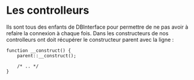 # Les controlleurs
Ils sont tous des enfants de DBInterface pour permettre de ne pas avoir à refaire la connexion à chaque fois.
Dans les constructeurs de nos controlleurs ont doit récupérer le constructeur parent avec la ligne : 

    function __construct() { 
        parent::__construct();
    
        /* .. */
    }
    

